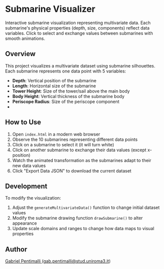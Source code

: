 # Submarine Visualizer

Interactive submarine visualization representing multivariate data. Each submarine's physical properties (depth, size, components) reflect data variables. Click to select and exchange values between submarines with smooth animations.


## Overview

This project visualizes a multivariate dataset using submarine silhouettes. Each submarine represents one data point with 5 variables:

- **Depth**: Vertical position of the submarine
- **Length**: Horizontal size of the submarine
- **Tower Height**: Size of the tower/sail above the main body
- **Body Height**: Vertical thickness of the submarine body
- **Periscope Radius**: Size of the periscope component
- 

## How to Use

1. Open `index.html` in a modern web browser
2. Observe the 10 submarines representing different data points
3. Click on a submarine to select it (it will turn white)
4. Click on another submarine to exchange their data values (except x-position)
5. Watch the animated transformation as the submarines adapt to their new data values
6. Click "Export Data JSON" to download the current dataset


## Development

To modify the visualization:

1. Adjust the `generateMultivariateData()` function to change initial dataset values
2. Modify the submarine drawing function `drawSubmarine()` to alter appearance
3. Update scale domains and ranges to change how data maps to visual properties


## Author

[Gabriel Pentimalli ](https://github.com/GabrielPentimalli) (gab.pentimalli@stud.uniroma3.it)
